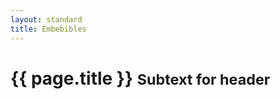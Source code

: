 ```yaml
---
layout: standard
title: Embebibles
---
```


<div class="page-header">
  <h1>{{ page.title }} <small>Subtext for header</small></h1>
</div>
